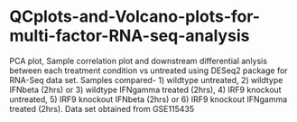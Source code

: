 # QCplots-and-Volcano-plots-for-multi-factor-RNA-seq-analysis
PCA plot, Sample correlation plot and downstream differential anlysis between each treatment condition vs untreated using DESeq2 package for 
RNA-Seq data set.
Samples compared- 1) wildtype untreated, 2) wildtype IFNbeta (2hrs) or 3) wildtype IFNgamma treated (2hrs), 4) IRF9 knockout untreated, 5) IRF9 knockout IFNbeta (2hrs) or 6) IRF9 knockout IFNgamma treated (2hrs).
Data set obtained from GSE115435
